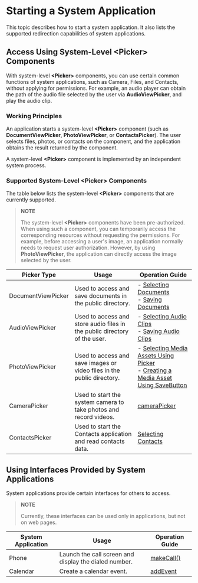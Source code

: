 # Starting a System Application


This topic describes how to start a system application. It also lists the supported redirection capabilities of system applications.

## Access Using System-Level \<Picker> Components

With system-level **\<Picker>** components, you can use certain common functions of system applications, such as Camera, Files, and Contacts, without applying for permissions. For example, an audio player can obtain the path of the audio file selected by the user via **AudioViewPicker**, and play the audio clip.


### Working Principles

An application starts a system-level **\<Picker>** component (such as **DocumentViewPicker**, **PhotoViewPicker**, or **ContactsPicker**). The user selects files, photos, or contacts on the component, and the application obtains the result returned by the component.

A system-level **\<Picker>** component is implemented by an independent system process.


### Supported System-Level **\<Picker>** Components

The table below lists the system-level **\<Picker>** components that are currently supported.

> **NOTE**
> 
> The system-level **\<Picker>** components have been pre-authorized. When using such a component, you can temporarily access the corresponding resources without requesting the permissions. For example, before accessing a user's image, an application normally needs to request user authorization. However, by using **PhotoViewPicker**, the application can directly access the image selected by the user.


| Picker Type| Usage| Operation Guide|
| -------- | -------- |-------- |
| DocumentViewPicker| Used to access and save documents in the public directory.|- [Selecting Documents](../file-management/select-user-file.md#selecting-documents)<br> - [Saving Documents](../file-management/save-user-file.md#saving-documents)|
| AudioViewPicker| Used to access and store audio files in the public directory of the user.|- [Selecting Audio Clips](../file-management/select-user-file.md#selecting-audio-clips)<br> - [Saving Audio Clips](../file-management/save-user-file.md#saving-audio-clips)|
| PhotoViewPicker| Used to access and save images or video files in the public directory.| - [Selecting Media Assets Using Picker](../media/medialibrary/photoAccessHelper-photoviewpicker.md)<br> - [Creating a Media Asset Using SaveButton](../media/medialibrary/photoAccessHelper-savebutton.md)|
| CameraPicker| Used to start the system camera to take photos and record videos.|[cameraPicker](../reference/apis-camera-kit/js-apis-cameraPicker.md) |
| ContactsPicker| Used to start the Contacts application and read contacts data.|[Selecting Contacts](../contacts/contacts-intro.md#contact-selection)|
<!--RP1--><!--RP1End-->




## Using Interfaces Provided by System Applications

System applications provide certain interfaces for others to access.

> **NOTE**
> 
> Currently, these interfaces can be used only in applications, but not on web pages.

| System Application| Usage| Operation Guide|
| -------- | -------- |-------- |
| Phone| Launch the call screen and display the dialed number.| [makeCall()](../reference/apis-telephony-kit/js-apis-call.md#callmakecall7) |
| Calendar| Create a calendar event.| [addEvent](../reference/apis-calendar-kit/js-apis-calendarManager.md#addevent) |
<!--RP2--><!--RP2End-->

<!--RP3--><!--RP3End-->
